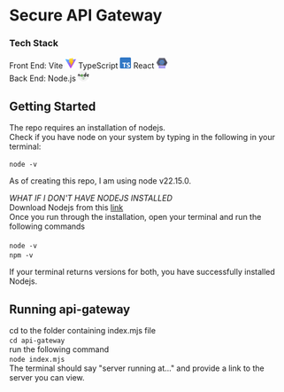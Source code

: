 # Secure API Gateway

### Tech Stack

Front End: Vite <img src="./public/images/Vitejs-logo.svg.png" alt="vite logo" width="20"/> TypeScript <img src="./public/images/typescript.svg" alt="typescript logo" width="20"/> React <img src="./public/images/react.svg" alt="react logo" width="20"/>  
Back End: Node.js <img src="./public/images/nodejs.svg" alt="nodejs logo" width="20"/>

## Getting Started

The repo requires an installation of nodejs.  
Check if you have node on your system by typing in the following in your terminal:

`node -v`<br>

As of creating this repo, I am using node v22.15.0.

_WHAT IF I DON'T HAVE NODEJS INSTALLED_  
Download Nodejs from this [link](https://nodejs.org/en)
<br>
Once you run through the installation, open your terminal and run the following commands<br>  
`node -v`  
`npm -v`  
  
  If your terminal returns versions for both, you have successfully installed Nodejs. 

## Running api-gateway
cd to the folder containing index.mjs file  
`cd api-gateway`  
run the following command  
`node index.mjs`  
The terminal should say "server running at..." and provide a link to the server you can view.

